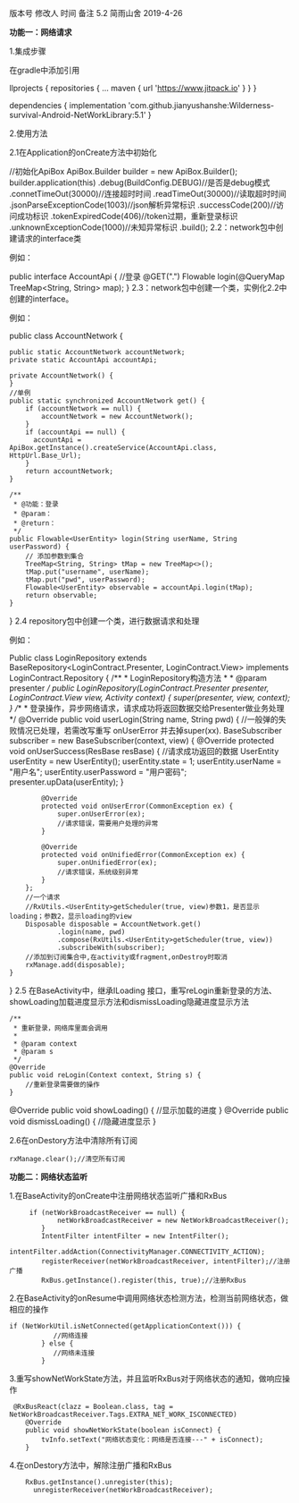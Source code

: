 版本号	修改人	时间	备注 5.2	简雨山舍	2019-4-26

**功能一：网络请求**

1.集成步骤

在gradle中添加引用

llprojects {
		repositories {
			...
			maven { url 'https://www.jitpack.io' }
		}
	}
	
dependencies {
	     implementation 'com.github.jianyushanshe:Wilderness-survival-Android-NetWorkLibrary:5.1'
	}

2.使用方法

2.1在Application的onCreate方法中初始化

 //初始化ApiBox
        ApiBox.Builder builder = new ApiBox.Builder();
        builder.application(this)
                .debug(BuildConfig.DEBUG)//是否是debug模式
                .connetTimeOut(30000)//连接超时时间
                .readTimeOut(30000)//读取超时时间
                .jsonParseExceptionCode(1003)//json解析异常标识
                .successCode(200)//访问成功标识
                .tokenExpiredCode(406)//token过期，重新登录标识
                .unknownExceptionCode(1000)//未知异常标识
                .build();
2.2：network包中创建请求的interface类

例如：

public interface AccountApi {
   //登录
    @GET(".")
    Flowable<UserEntity> login(@QueryMap TreeMap<String, String> map);
}
2.3：network包中创建一个类，实例化2.2中创建的interface。

例如：

public class AccountNetwork {
  
    public static AccountNetwork accountNetwork;
    private static AccountApi accountApi;

    private AccountNetwork() {
    }
	//单例
    public static synchronized AccountNetwork get() {
        if (accountNetwork == null) {
            accountNetwork = new AccountNetwork();
        }
        if (accountApi == null) {
          accountApi = ApiBox.getInstance().createService(AccountApi.class, HttpUrl.Base_Url);
        }
        return accountNetwork;
    }

    /**
     * @功能：登录
     * @param：
     * @return：
     */
    public Flowable<UserEntity> login(String userName, String userPassword) {
        // 添加参数到集合
        TreeMap<String, String> tMap = new TreeMap<>();
        tMap.put("username", userName);
        tMap.put("pwd", userPassword);
        Flowable<UserEntity> observable = accountApi.login(tMap);
        return observable;
    }

}
2.4 repository包中创建一个类，进行数据请求和处理

例如：

Public class LoginRepository extends BaseRepository<LoginContract.Presenter, LoginContract.View> implements LoginContract.Repository {
    /**
     * LoginRepository构造方法
     *
     * @param presenter
     */
    public LoginRepository(LoginContract.Presenter presenter, LoginContract.View view, Activity context) {
        super(presenter, view, context);
    }
    /**
     * 登录操作，异步网络请求，请求成功将返回数据交给Presenter做业务处理
     */
    @Override
    public void userLogin(String name, String pwd) {
        //一般弹的失败情况已处理，若需改写重写 onUserError 并去掉super(xx).
     BaseSubscriber<ResBase> subscriber = new BaseSubscriber<ResBase>(context, view) {
            @Override
            protected void onUserSuccess(ResBase resBase) {
            //请求成功返回的数据
                UserEntity userEntity = new UserEntity();
                userEntity.state = 1;
                userEntity.userName = "用户名";
                userEntity.userPassword = "用户密码";
                presenter.upData(userEntity);
            }

            @Override
            protected void onUserError(CommonException ex) {
                super.onUserError(ex);
                //请求错误，需要用户处理的异常
            }

            @Override
            protected void onUnifiedError(CommonException ex) {
                super.onUnifiedError(ex);
                //请求错误，系统级别异常
            }
        };
        //一个请求
        //RxUtils.<UserEntity>getScheduler(true, view)参数1，是否显示loading；参数2，显示loading的view
        Disposable disposable = AccountNetwork.get()
                .login(name, pwd)
                .compose(RxUtils.<UserEntity>getScheduler(true, view))
                .subscribeWith(subscriber);
        //添加到订阅集合中,在activity或fragment,onDestroy时取消
        rxManage.add(disposable);
    }
}
2.5 在BaseActivity中，继承ILoading 接口，重写reLogin重新登录的方法、showLoading加载进度显示方法和dismissLoading隐藏进度显示方法

    /**
     * 重新登录，网络库里面会调用
     *
     * @param context
     * @param s
     */
    @Override
    public void reLogin(Context context, String s) {
        //重新登录需要做的操作
    }

  @Override
    public void showLoading() {
   //显示加载的进度
    }
  @Override
    public void dismissLoading() {
       //隐藏进度显示
    }

2.6在onDestory方法中清除所有订阅

```
rxManage.clear();//清空所有订阅
```

**功能二：网络状态监听**

1.在BaseActivity的onCreate中注册网络状态监听广播和RxBus

```
	 if (netWorkBroadcastReceiver == null) {
            netWorkBroadcastReceiver = new NetWorkBroadcastReceiver();
        }
        IntentFilter intentFilter = new IntentFilter();
        intentFilter.addAction(ConnectivityManager.CONNECTIVITY_ACTION);
        registerReceiver(netWorkBroadcastReceiver, intentFilter);//注册广播
        RxBus.getInstance().register(this, true);//注册RxBus
```
2.在BaseActivity的onResume中调用网络状态检测方法，检测当前网络状态，做相应的操作

```
if (NetWorkUtil.isNetConnected(getApplicationContext())) {
           //网络连接
        } else {
           //网络未连接
        }
```
3.重写showNetWorkState方法，并且监听RxBus对于网络状态的通知，做响应操作

```
 @RxBusReact(clazz = Boolean.class, tag = NetWorkBroadcastReceiver.Tags.EXTRA_NET_WORK_ISCONNECTED)
    @Override
    public void showNetWorkState(boolean isConnect) {
        tvInfo.setText("网络状态变化：网络是否连接---" + isConnect);
    }
```
4.在onDestory方法中，解除注册广播和RxBus

```
	RxBus.getInstance().unregister(this);
      unregisterReceiver(netWorkBroadcastReceiver);
```
